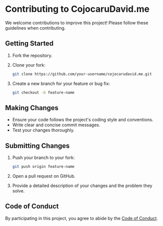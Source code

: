 # Contributing to CojocaruDavid.me

We welcome contributions to improve this project! Please follow these guidelines when contributing.

## Getting Started

1. Fork the repository.
2. Clone your fork:

   ```sh
   git clone https://github.com/your-username/cojocarudavid.me.git
   ```

3. Create a new branch for your feature or bug fix:

   ```sh
   git checkout -b feature-name
   ```

## Making Changes

- Ensure your code follows the project's coding style and conventions.
- Write clear and concise commit messages.
- Test your changes thoroughly.

## Submitting Changes

1. Push your branch to your fork:

   ```sh
   git push origin feature-name
   ```

2. Open a pull request on GitHub.
3. Provide a detailed description of your changes and the problem they solve.

## Code of Conduct

By participating in this project, you agree to abide by the [Code of Conduct](CODE_OF_CONDUCT.md).
